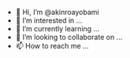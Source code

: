 - 👋 Hi, I’m @akinroayobami
- 👀 I’m interested in ...
- 🌱 I’m currently learning ...
- 💞️ I’m looking to collaborate on ...
- 📫 How to reach me ...

<!---
akinroayobami/akinroayobami is a ✨ special ✨ repository because its `README.md` (this file) appears on your GitHub profile.
You can click the Preview link to take a look at your changes.
--->
